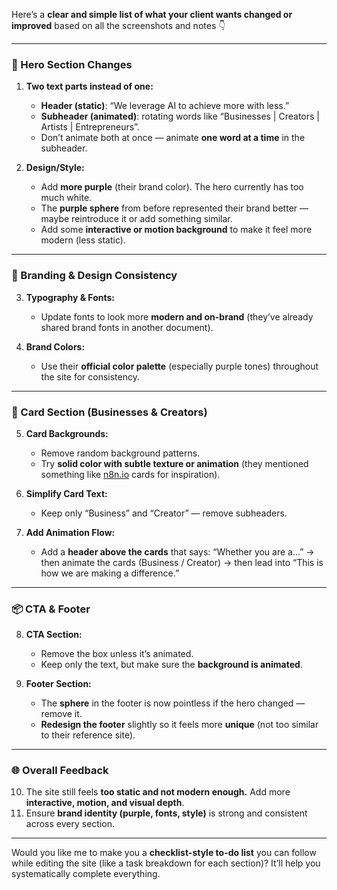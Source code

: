 Here’s a **clear and simple list of what your client wants changed or improved** based on all the screenshots and notes 👇

---

### 🔧 Hero Section Changes

1. **Two text parts instead of one:**

   * **Header (static)**: “We leverage AI to achieve more with less.”
   * **Subheader (animated)**: rotating words like “Businesses | Creators | Artists | Entrepreneurs”.
   * Don’t animate both at once — animate **one word at a time** in the subheader.

2. **Design/Style:**

   * Add **more purple** (their brand color). The hero currently has too much white.
   * The **purple sphere** from before represented their brand better — maybe reintroduce it or add something similar.
   * Add some **interactive or motion background** to make it feel more modern (less static).

---

### 🎨 Branding & Design Consistency

3. **Typography & Fonts:**

   * Update fonts to look more **modern and on-brand** (they’ve already shared brand fonts in another document).
4. **Brand Colors:**

   * Use their **official color palette** (especially purple tones) throughout the site for consistency.

---

### 🧩 Card Section (Businesses & Creators)

5. **Card Backgrounds:**

   * Remove random background patterns.
   * Try **solid color with subtle texture or animation** (they mentioned something like [n8n.io](https://n8n.io) cards for inspiration).
6. **Simplify Card Text:**

   * Keep only “Business” and “Creator” — remove subheaders.
7. **Add Animation Flow:**

   * Add a **header above the cards** that says:
     “Whether you are a…”
     → then animate the cards (Business / Creator)
     → then lead into “This is how we are making a difference.”

---

### 📦 CTA & Footer

8. **CTA Section:**

   * Remove the box unless it’s animated.
   * Keep only the text, but make sure the **background is animated**.
9. **Footer Section:**

   * The **sphere** in the footer is now pointless if the hero changed — remove it.
   * **Redesign the footer** slightly so it feels more **unique** (not too similar to their reference site).

---

### 🌐 Overall Feedback

10. The site still feels **too static and not modern enough.**
    Add more **interactive, motion, and visual depth**.
11. Ensure **brand identity (purple, fonts, style)** is strong and consistent across every section.

---

Would you like me to make you a **checklist-style to-do list** you can follow while editing the site (like a task breakdown for each section)? It’ll help you systematically complete everything.

